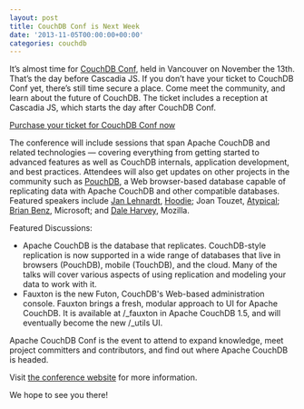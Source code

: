 ```yaml
---
layout: post
title: CouchDB Conf is Next Week
date: '2013-11-05T00:00:00+00:00'
categories: couchdb
---
```

<p>It’s almost time for <a href="http://conf.couchdb.org/ ">CouchDB Conf</a>, held in Vancouver on November the 13th. That’s the day before Cascadia JS. If you don’t have your ticket to CouchDB Conf yet, there’s still time secure a place. Come meet the community, and learn about the future of CouchDB. The ticket includes a reception at Cascadia JS, which starts the day after CouchDB Conf.</p>

<p><a href="http://couchdbconf.eventbrite.com/">Purchase your ticket for CouchDB Conf now</a></p>

<p>The conference will include sessions that span Apache CouchDB and related technologies — covering everything from getting started to advanced features as well as CouchDB internals, application development, and best practices. Attendees will also get updates on other projects in the community such as <a href="http://pouchdb.com/">PouchDB</a>, a Web browser-based database capable of replicating data with Apache CouchDB and other compatible databases. Featured speakers include <a href="http://jan.prima.de/">Jan Lehnardt</a>, <a href="http://hood.ie/">Hoodie</a>; Joan Touzet, <a href="http://www.atypical.net/">Atypical</a>; <a href="http://brianbenz.com/">Brian Benz</a>, Microsoft; and <a href="http://arandomurl.com/">Dale Harvey</a>, Mozilla.</p>

<p>Featured Discussions:</p>

<ul>
<li>Apache CouchDB is the database that replicates. CouchDB-style replication is now supported in a wide range of databases that live in browsers (PouchDB), mobile (TouchDB), and the cloud. Many of the talks will cover various aspects of using replication and modeling your data to work with it.</li>
<li>Fauxton is the new Futon, CouchDB's Web-based administration console. Fauxton brings a fresh, modular approach to UI for Apache CouchDB. It is available at /_fauxton in Apache CouchDB 1.5, and will eventually become the new /_utils UI.</li>
</ul>

<p>Apache CouchDB Conf is the event to attend to expand knowledge, meet project committers and contributors, and find out where Apache CouchDB is headed.</p>

<p>Visit <a href="http://conf.couchdb.org/">the conference website</a> for more information.</p>

<p>We hope to see you there!</p>
